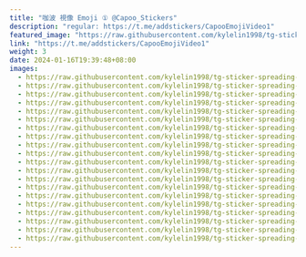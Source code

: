 ```yaml
---
title: "咖波 視像 Emoji ① @Capoo_Stickers"
description: "regular: https://t.me/addstickers/CapooEmojiVideo1"
featured_image: "https://raw.githubusercontent.com/kylelin1998/tg-sticker-spreading-worldwide-images/main/img/9699d400-6adb-45fb-8600-b490fe1279a5.jpg"
link: "https://t.me/addstickers/CapooEmojiVideo1"
weight: 3
date: 2024-01-16T19:39:48+08:00
images:
  - https://raw.githubusercontent.com/kylelin1998/tg-sticker-spreading-worldwide-images/main/img/9699d400-6adb-45fb-8600-b490fe1279a5.jpg
  - https://raw.githubusercontent.com/kylelin1998/tg-sticker-spreading-worldwide-images/main/img/a1a60834-f526-4cc9-ba1c-246aea52b837.jpg
  - https://raw.githubusercontent.com/kylelin1998/tg-sticker-spreading-worldwide-images/main/img/515cbecb-e02d-4608-bbca-1065d35f17ea.jpg
  - https://raw.githubusercontent.com/kylelin1998/tg-sticker-spreading-worldwide-images/main/img/bcb9f771-92f2-487d-805a-c82118616cbf.jpg
  - https://raw.githubusercontent.com/kylelin1998/tg-sticker-spreading-worldwide-images/main/img/d22a1cb7-6da5-4c8b-be82-68ca9a28be76.jpg
  - https://raw.githubusercontent.com/kylelin1998/tg-sticker-spreading-worldwide-images/main/img/b0eb1725-c612-4344-baf1-9c995e30f59f.jpg
  - https://raw.githubusercontent.com/kylelin1998/tg-sticker-spreading-worldwide-images/main/img/a9eb96a7-17b8-44ed-bf04-2550fdacaac2.jpg
  - https://raw.githubusercontent.com/kylelin1998/tg-sticker-spreading-worldwide-images/main/img/6d2c2e59-3f22-4937-ba82-d4179e2060f3.jpg
  - https://raw.githubusercontent.com/kylelin1998/tg-sticker-spreading-worldwide-images/main/img/e76faf3f-f9fe-49b4-aecc-f8f8621d81bb.jpg
  - https://raw.githubusercontent.com/kylelin1998/tg-sticker-spreading-worldwide-images/main/img/05b4beb8-16b9-47c2-976e-ee9b41b6ae59.jpg
  - https://raw.githubusercontent.com/kylelin1998/tg-sticker-spreading-worldwide-images/main/img/480de5e3-2bf1-471d-b186-888f2308d5d4.jpg
  - https://raw.githubusercontent.com/kylelin1998/tg-sticker-spreading-worldwide-images/main/img/e83e5aa9-366a-4aca-9d2d-6afa5a3ffc6b.jpg
  - https://raw.githubusercontent.com/kylelin1998/tg-sticker-spreading-worldwide-images/main/img/17ecbb7d-e95d-44cd-a250-e9adcff3d262.jpg
  - https://raw.githubusercontent.com/kylelin1998/tg-sticker-spreading-worldwide-images/main/img/485047e1-029e-49b2-a349-f62d6dc30077.jpg
  - https://raw.githubusercontent.com/kylelin1998/tg-sticker-spreading-worldwide-images/main/img/5b2b8794-ab8e-49dd-a622-ab48e2151b2c.jpg
  - https://raw.githubusercontent.com/kylelin1998/tg-sticker-spreading-worldwide-images/main/img/0f8ecf33-fe5c-4aa7-ad5a-53ed6abb9ee3.jpg
  - https://raw.githubusercontent.com/kylelin1998/tg-sticker-spreading-worldwide-images/main/img/da6e1b23-4557-4b20-af1f-d5e84d095e4d.jpg
  - https://raw.githubusercontent.com/kylelin1998/tg-sticker-spreading-worldwide-images/main/img/e496190a-7737-4fb5-bc07-c53138fafc7a.jpg
  - https://raw.githubusercontent.com/kylelin1998/tg-sticker-spreading-worldwide-images/main/img/2a9813ca-8280-40a3-aa79-5ee6765aefaf.jpg
  - https://raw.githubusercontent.com/kylelin1998/tg-sticker-spreading-worldwide-images/main/img/b48ceb70-64cd-4c72-8ed5-5ce069f0b2d1.jpg
---
```


